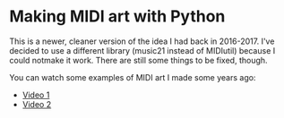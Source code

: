# Making MIDI art with Python

This is a newer, cleaner version of the idea I had back in 2016-2017. I've decided to use a different library (music21 instead of MIDIutil) because I could notmake it work. There are still some things to be fixed, though.

You can watch some examples of MIDI art I made some years ago:

- [Video 1](https://www.youtube.com/watch?v=muh2I9nzLNE)
- [Video 2](https://www.youtube.com/watch?v=TO586JfT5lo)